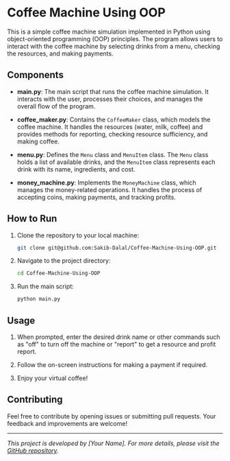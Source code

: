 # Coffee Machine Using OOP

This is a simple coffee machine simulation implemented in Python using object-oriented programming (OOP) principles. The program allows users to interact with the coffee machine by selecting drinks from a menu, checking the resources, and making payments.

## Components

- **main.py**: The main script that runs the coffee machine simulation. It interacts with the user, processes their choices, and manages the overall flow of the program.

- **coffee_maker.py**: Contains the `CoffeeMaker` class, which models the coffee machine. It handles the resources (water, milk, coffee) and provides methods for reporting, checking resource sufficiency, and making coffee.

- **menu.py**: Defines the `Menu` class and `MenuItem` class. The `Menu` class holds a list of available drinks, and the `MenuItem` class represents each drink with its name, ingredients, and cost.

- **money_machine.py**: Implements the `MoneyMachine` class, which manages the money-related operations. It handles the process of accepting coins, making payments, and tracking profits.

## How to Run

1. Clone the repository to your local machine:

    ```bash
    git clone git@github.com:Sakib-Dalal/Coffee-Machine-Using-OOP.git
    ```

2. Navigate to the project directory:

    ```bash
    cd Coffee-Machine-Using-OOP
    ```

3. Run the main script:

    ```bash
    python main.py
    ```

## Usage

1. When prompted, enter the desired drink name or other commands such as "off" to turn off the machine or "report" to get a resource and profit report.

2. Follow the on-screen instructions for making a payment if required.

3. Enjoy your virtual coffee!

## Contributing

Feel free to contribute by opening issues or submitting pull requests. Your feedback and improvements are welcome!

---

*This project is developed by [Your Name]. For more details, please visit the [GitHub repository](git@github.com:Sakib-Dalal/Coffee-Machine-Using-OOP.git).*
